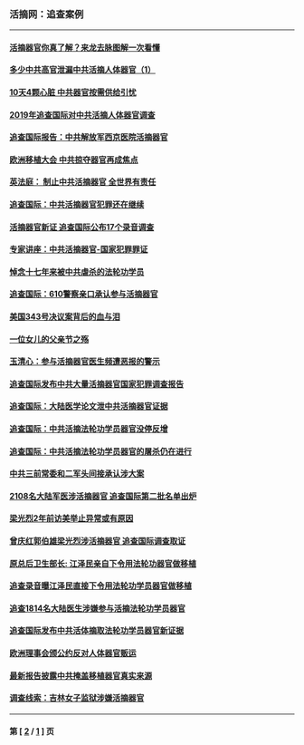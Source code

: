 ### 活摘网：追查案例
---
#### [活摘器官你真了解？来龙去脉图解一次看懂](../../pages/nf5880/n13013820.md?10250430) 
#### [多少中共高官泄漏中共活摘人体器官（1）](../../pages/nf5880/n12671234.md?10250430) 
#### [10天4颗心脏 中共器官按需供给引忧](../../pages/nf5880/n12326366.md?10250430) 
#### [2019年追查国际对中共活摘人体器官调查](../../pages/nf5880/n11917733.md?10250430) 
#### [追查国际报告：中共解放军西京医院活摘器官](../../pages/nf5880/n11838359.md?10250430) 
#### [欧洲移植大会 中共掠夺器官再成焦点](../../pages/nf5880/n11538883.md?10250430) 
#### [英法庭： 制止中共活摘器官 全世界有责任](../../pages/nf5880/n11330691.md?10250430) 
#### [追查国际：中共活摘器官犯罪还在继续](../../pages/nf5880/n11218301.md?10250430) 
#### [活摘器官新证 追查国际公布17个录音调查](../../pages/nf5880/n10897744.md?10250430) 
#### [专家讲座：中共活摘器官-国家犯罪罪证](../../pages/nf5880/n8828153.md?10250430) 
#### [悼念十七年来被中共虐杀的法轮功学员](../../pages/nf5880/n8124823.md?10250430) 
#### [追查国际：610警察亲口承认参与活摘器官](../../pages/nf5880/n8109067.md?10250430) 
#### [美国343号决议案背后的血与泪](../../pages/nf5880/n8020684.md?10250430) 
#### [一位女儿的父亲节之殇](../../pages/nf5880/n8014122.md?10250430) 
#### [玉清心：参与活摘器官医生频遭恶报的警示](../../pages/nf5880/n4637546.md?10250430) 
#### [追查国际发布中共大量活摘器官国家犯罪调查报告](../../pages/nf5880/n4613428.md?10250430) 
#### [追查国际：大陆医学论文泄中共活摘器官证据](../../pages/nf5880/n4608794.md?10250430) 
#### [追查国际：中共活摘法轮功学员器官没停反增](../../pages/nf5880/n4584075.md?10250430) 
#### [追查国际：中共活摘法轮功学员器官的屠杀仍在进行](../../pages/nf5880/n4299154.md?10250430) 
#### [中共三前常委和二军头间接承认涉大案](../../pages/nf5880/n4286244.md?10250430) 
#### [2108名大陆军医涉活摘器官 追查国际第二批名单出炉](../../pages/nf5880/n4284769.md?10250430) 
#### [梁光烈2年前访美举止异常或有原因](../../pages/nf5880/n4279686.md?10250430) 
#### [曾庆红郭伯雄梁光烈涉活摘器官 追查国际调查取证](../../pages/nf5880/n4278462.md?10250430) 
#### [原总后卫生部长: 江泽民亲自下令用法轮功器官做移植](../../pages/nf5880/n4263864.md?10250430) 
#### [追查录音曝江泽民直接下令用法轮功学员器官做移植](../../pages/nf5880/n4261268.md?10250430) 
#### [追查1814名大陆医生涉嫌参与活摘法轮功学员器官](../../pages/nf5880/n4259055.md?10250430) 
#### [追查国际发布中共活体摘取法轮功学员器官新证据](../../pages/nf5880/n4258255.md?10250430) 
#### [欧洲理事会颁公约反对人体器官贩运](../../pages/nf5880/n4206955.md?10250430) 
#### [最新报告披露中共掩盖移植器官真实来源](../../pages/nf5880/n4140084.md?10250430) 
#### [调查线索：吉林女子监狱涉嫌活摘器官](../../pages/nf5880/n4044366.md?10250430) 

---
#### 第 [ [2](./2.md?10250430) / [1](./1.md?10250430) ] 页
